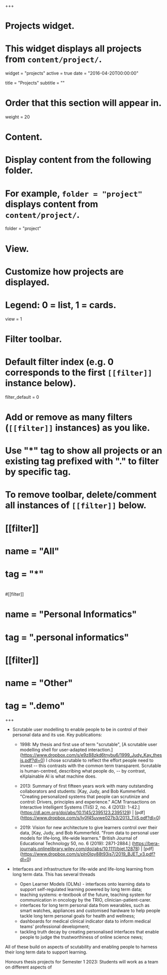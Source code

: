 +++
# Projects widget.
# This widget displays all projects from `content/project/`.
widget = "projects"
active = true
date = "2016-04-20T00:00:00"

title = "Projects"
subtitle = ""

# Order that this section will appear in.
weight = 20

# Content.
# Display content from the following folder.
# For example, `folder = "project"` displays content from `content/project/`.
folder = "project"


# View.
# Customize how projects are displayed.
# Legend: 0 = list, 1 = cards.
view = 1

# Filter toolbar.

# Default filter index (e.g. 0 corresponds to the first `[[filter]]` instance below).
filter_default = 0

# Add or remove as many filters (`[[filter]]` instances) as you like.
# Use "*" tag to show all projects or an existing tag prefixed with "." to filter by specific tag.
# To remove toolbar, delete/comment all instances of `[[filter]]` below.
# [[filter]]
#   name = "All"
#   tag = "*"
#  
#[[filter]]
#   name = "Personal Informatics"
#   tag = ".personal informatics"
#
# [[filter]]
#   name = "Other"
#   tag = ".demo"

+++


- Scrutable user modelling to enable people to be in control of their personal data and its use. Key publications:

	- 1998: My thesis and first use of term "scrutable",
[A scrutable user modelling shell for user-adapted interaction.]
(https://www.dropbox.com/s/e9z88zkd6tnybu6/1999_Judy_Kay_thesis.pdf?dl=0)
I chose scrutable to reflect the effort people need to invest --
this contrasts with the common term transparent.
Scrutable is human-centred, describing what people do, -- by contrast, eXplainable AI is what machine does.

	- 2013: Summary of first fifteen years work with many outstanding collaborators and students: 
[Kay, Judy, and Bob Kummerfeld. "Creating personalized systems that people can scrutinize and control: Drivers, principles and experience." ACM Transactions on Interactive Intelligent Systems (TiiS) 2, no. 4 (2013): 1-42.]
(https://dl.acm.org/doi/abs/10.1145/2395123.2395129) |
[pdf]
(https://www.dropbox.com/s/ly0f45uvwe027b3/2013_TiiS.pdf?dl=0) 

	- 2019: Vision for new architecture to give learners control over their data, [Kay, Judy, and Bob Kummerfeld. "From data to personal user models for life‐long, life‐wide learners." British Journal of Educational Technology 50, no. 6 (2019): 2871-2884.]
(https://bera-journals.onlinelibrary.wiley.com/doi/abs/10.1111/bjet.12878) |
[pdf]
(https://www.dropbox.com/s/pln0lqy88t93is7/2019_BJET_v3.pdf?dl=0)



- Interfaces and infrastructure for life-wide and life-long learning from long term data. This has several threads
	- Open Learner Models (OLMs) - interfaces onto learning data to support self-regulated learning powered by long term data;
	- teaching systems: e-textbook of the future, teaching system for communication in oncology by the TRIO, clinician-patient-carer.
	- interfaces for long term personal data from wearables, such as smart watches, appliances and customised hardware to help people tackle long term personal goals for health and wellness;
	- dashboards for medical clinical indicator data to inform medical teams' professional development;
	- tackling truth decay by creating personalised interfaces that enable people to judge the trustworthiness of online science news;

All of these build on aspects of scutability and enabling people to harness their long term data to support learning.

Honours thesis projects for Semester 1 2023: 
Students will work as a team on different aspects of 
